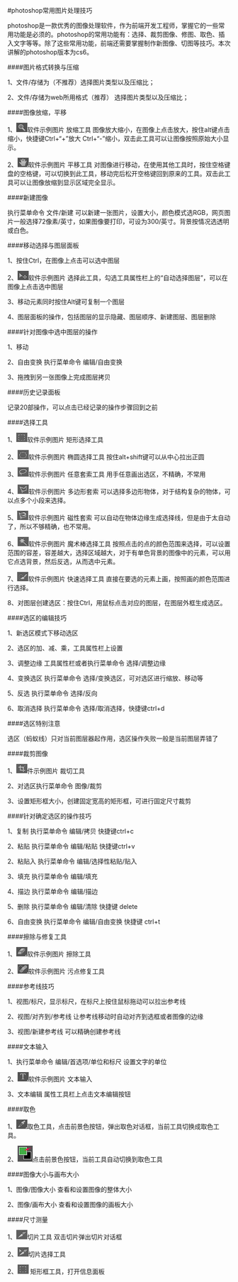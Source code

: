 #photoshop常用图片处理技巧


photoshop是一款优秀的图像处理软件，作为前端开发工程师，掌握它的一些常用功能是必须的。photoshop的常用功能有：选择、裁剪图像、修图、取色、插入文字等等。除了这些常用功能，前端还需要掌握制作新图像、切图等技巧。本次讲解的photoshop版本为cs6。

####图片格式转换与压缩 

1、文件/存储为（不推荐）选择图片类型以及压缩比；

2、文件/存储为web所用格式（推荐） 选择图片类型以及压缩比；


####图像放缩，平移 

1、![ps](/assets/1.jpg)软件示例图片 放缩工具 图像放大缩小，在图像上点击放大，按住alt键点击缩小，快捷键Ctrl+“+”放大 Ctrl+“-”缩小，双击此工具可以让图像按照原始大小显示。

2、![ps](/assets/2222222.jpg)软件示例图片 平移工具 对图像进行移动，在使用其他工具时，按住空格键盘的空格键，可以切换到此工具，移动完后松开空格键回到原来的工具。双击此工具可以让图像放缩到显示区域完全显示。

####新建图像 

执行菜单命令 文件/新建 可以新建一张图片，设置大小，颜色模式选RGB，网页图片一般选择72像素/英寸，如果图像要打印，可设为300/英寸。背景按情况选透明或白色。


####移动选择与图层面板 

1、按住Ctrl，在图像上点击可以选中图层

2、![ps](/assets/2.2.jpg)软件示例图片 选择此工具，勾选工具属性栏上的“自动选择图层”，可以在图像上点击选中图层

3、移动元素同时按住Alt键可复制一个图层

4、图层面板的操作，包括图层的显示隐藏、图层顺序、新建图层、图层删除

####针对图像中选中图层的操作 

1、移动

2、自由变换 执行菜单命令 编辑/自由变换

3、拖拽到另一张图像上完成图层拷贝


####历史记录面板 

记录20部操作，可以点击已经记录的操作步骤回到之前

####选择工具 

1、![ps](/assets/1.18.jpg)软件示例图片 矩形选择工具

2、![ps](/assets/1.28.jpg)软件示例图片 椭圆选择工具 按住alt+shift键可以从中心拉出正圆

3、![ps](/assets/1.38.jpg)软件示例图片 任意套索工具 用手任意画出选区，不精确，不常用

4、![ps](/assets/1.48.jpg)软件示例图片 多边形套索 可以选择多边形物体，对于结构复杂的物体，可以点多个小段来选择。

5、![ps](/assets/1.58.jpg)软件示例图片 磁性套索 可以自动在物体边缘生成选择线，但是由于太自动了，所以不够精确，也不常用。

6、![ps](/assets/1.68.jpg)软件示例图片 魔术棒选择工具 按照点击的点的颜色范围来选择，可以设置范围的容差，容差越大，选择区域越大，对于有单色背景的图像中的元素，可以用它点选背景，然后反选，从而选中元素。

7、![ps](/assets/1.7.jpg)软件示例图片 快速选择工具 直接在要选的元素上画，按照画的颜色范围进行选择。

8、对图层创建选区：按住Ctrl，用鼠标点击对应的图层，在图层外框生成选区。

####选区的编辑技巧 

1、新选区模式下移动选区

2、选区的加、减、乘，工具属性栏上设置

3、调整边缘 工具属性栏或者执行菜单命令 选择/调整边缘

4、变换选区 执行菜单命令 选择/变换选区，可对选区进行缩放、移动等

5、反选 执行菜单命令 选择/反向

6、取消选择 执行菜单命令 选择/取消选择，快捷键ctrl+d

####选区特别注意 

选区（蚂蚁线）只对当前图层器起作用，选区操作失败一般是当前图层弄错了


####裁剪图像 

1、![ps软](/assets/1.1.1.jpg)件示例图片 裁切工具

2、对选区执行菜单命令 图像/裁剪

3、设置矩形框大小，创建固定宽高的矩形框，可进行固定尺寸裁剪

####针对确定选区的操作技巧 

1、复制 执行菜单命令 编辑/拷贝 快捷键ctrl+c

2、粘贴 执行菜单命令 编辑/粘贴 快捷键ctrl+v

2、粘贴入 执行菜单命令 编辑/选择性粘贴/贴入

3、填充 执行菜单命令 编辑/填充

4、描边 执行菜单命令 编辑/描边

5、删除 执行菜单命令 编辑/清除 快捷键 delete

6、自由变换 执行菜单命令 编辑/自由变换 快捷键 ctrl+t


####擦除与修复工具 

1、![ps](/assets/1.1.1.1..jpg)软件示例图片 擦除工具

2、![ps](/assets/1.1.1.2.jpg)软件示例图片 污点修复工具

####参考线技巧 

1、视图/标尺，显示标尺，在标尺上按住鼠标拖动可以拉出参考线

2、视图/对齐到/参考线 让参考线移动时自动对齐到选框或者图像的边缘

3、视图/新建参考线 可以精确创建参考线

####文本输入 

1、执行菜单命令 编辑/首选项/单位和标尺 设置文字的单位

2、![ps](/assets/1.1.1.1.1..jpg)软件示例图片 文本输入

3、文本编辑 属性工具栏上点击文本编辑按钮

####取色 

1、![ps软件示例图片](/assets/555555.jpg)取色工具，点击前景色按钮，弹出取色对话框，当前工具切换成取色工具。

2、![ps软件示例图片](/assets/444444.jpg)点击前景色按钮，当前工具自动切换到取色工具

####图像大小与画布大小 

1、图像/图像大小 查看和设置图像的整体大小

2、图像/画布大小 查看和设置图像的画板大小

####尺寸测量 

1、![ps软件示例图片 ](/assets/333333.jpg)切片工具 双击切片弹出切片对话框

2、![ps软件示例图片 ](/assets/222222.jpg)切片选择工具

2、![ps软件示例图片](/assets/1111111111.jpg) 矩形框工具，打开信息面板